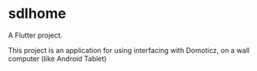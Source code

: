 # sdlhome

A Flutter project.

This project is an application for using interfacing with Domoticz, on a wall computer (like Android Tablet)
